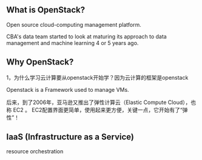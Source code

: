 ## What is OpenStack?
Open source cloud-computing management platform.

CBA's data team started to look at maturing its approach to data management and machine learning 4 or 5 years ago.
## Why OpenStack?
1，为什么学习云计算要从openstack开始学？因为云计算的框架是openstack

Openstack is a Framework used to manage VMs.

后来，到了2006年，亚马逊又推出了弹性计算云（Elastic Compute Cloud），也称 EC2 。
EC2配置界面更简单，使用起来更方便，关键一点，它开始有了“弹性”！

## IaaS (Infrastructure as a Service)

resource orchestration
